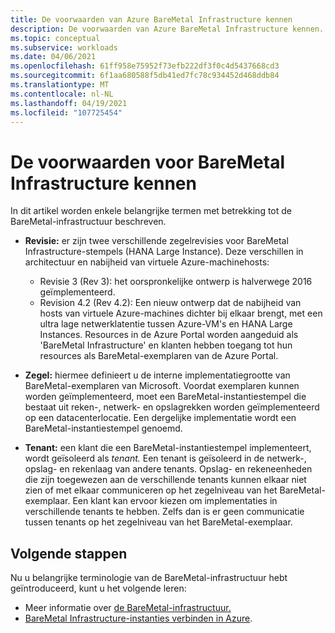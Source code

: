 ```yaml
---
title: De voorwaarden van Azure BareMetal Infrastructure kennen
description: De voorwaarden van Azure BareMetal Infrastructure kennen.
ms.topic: conceptual
ms.subservice: workloads
ms.date: 04/06/2021
ms.openlocfilehash: 61ff958e75952f73efb222df3f0c4d5437668cd3
ms.sourcegitcommit: 6f1aa680588f5db41ed7fc78c934452d468ddb84
ms.translationtype: MT
ms.contentlocale: nl-NL
ms.lasthandoff: 04/19/2021
ms.locfileid: "107725454"
---
```

# <a name="know-the-terms-for-baremetal-infrastructure"></a>De voorwaarden voor BareMetal Infrastructure kennen

In dit artikel worden enkele belangrijke termen met betrekking tot de BareMetal-infrastructuur beschreven.

- **Revisie:** er zijn twee verschillende zegelrevisies voor BareMetal Infrastructure-stempels (HANA Large Instance). Deze verschillen in architectuur en nabijheid van virtuele Azure-machinehosts:
    - Revisie 3 (Rev 3): het oorspronkelijke ontwerp is halverwege 2016 geïmplementeerd.
    - Revision 4.2 (Rev 4.2): Een nieuw ontwerp dat de nabijheid van hosts van virtuele Azure-machines dichter bij elkaar brengt, met een ultra lage netwerklatentie tussen Azure-VM's en HANA Large Instances. Resources in de Azure Portal worden aangeduid als 'BareMetal Infrastructure' en klanten hebben toegang tot hun resources als BareMetal-exemplaren van de Azure Portal.

- **Zegel:** hiermee definieert u de interne implementatiegrootte van BareMetal-exemplaren van Microsoft. Voordat exemplaren kunnen worden geïmplementeerd, moet een BareMetal-instantiestempel die bestaat uit reken-, netwerk- en opslagrekken worden geïmplementeerd op een datacenterlocatie. Een dergelijke implementatie wordt een BareMetal-instantiestempel genoemd.

- **Tenant:** een klant die een BareMetal-instantiestempel implementeert, wordt geïsoleerd als *tenant.* Een tenant is geïsoleerd in de netwerk-, opslag- en rekenlaag van andere tenants. Opslag- en rekeneenheden die zijn toegewezen aan de verschillende tenants kunnen elkaar niet zien of met elkaar communiceren op het zegelniveau van het BareMetal-exemplaar. Een klant kan ervoor kiezen om implementaties in verschillende tenants te hebben. Zelfs dan is er geen communicatie tussen tenants op het zegelniveau van het BareMetal-exemplaar.

## <a name="next-steps"></a>Volgende stappen

Nu u belangrijke terminologie van de BareMetal-infrastructuur hebt geïntroduceerd, kunt u het volgende leren:
- Meer informatie over [de BareMetal-infrastructuur.](concepts-baremetal-infrastructure-overview.md)
- [BareMetal Infrastructure-instanties verbinden in Azure](connect-baremetal-infrastructure.md).

